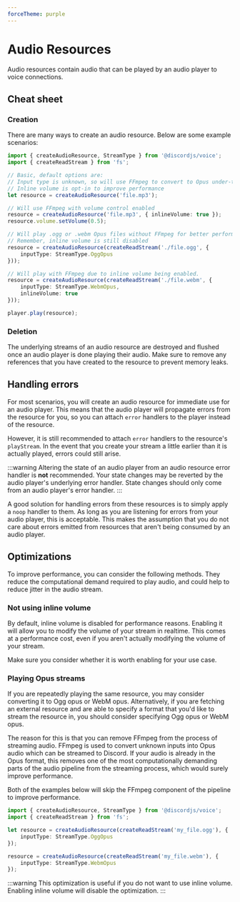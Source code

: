 ```yaml
---
forceTheme: purple
---
```


# Audio Resources

Audio resources contain audio that can be played by an audio player to voice connections.

## Cheat sheet

### Creation

There are many ways to create an audio resource. Below are some example scenarios:

```ts
import { createAudioResource, StreamType } from '@discordjs/voice';
import { createReadStream } from 'fs';

// Basic, default options are:
// Input type is unknown, so will use FFmpeg to convert to Opus under-the-hood
// Inline volume is opt-in to improve performance
let resource = createAudioResource('file.mp3');

// Will use FFmpeg with volume control enabled
resource = createAudioResource('file.mp3', { inlineVolume: true });
resource.volume.setVolume(0.5);

// Will play .ogg or .webm Opus files without FFmpeg for better performance
// Remember, inline volume is still disabled
resource = createAudioResource(createReadStream('./file.ogg', {
	inputType: StreamType.OggOpus
}));

// Will play with FFmpeg due to inline volume being enabled.
resource = createAudioResource(createReadStream('./file.webm', {
	inputType: StreamType.WebmOpus,
	inlineVolume: true
}));

player.play(resource);
```

### Deletion

The underlying streams of an audio resource are destroyed and flushed once an audio player is done playing their audio. Make sure to remove any references that you have created to the resource to prevent memory leaks.

## Handling errors

For most scenarios, you will create an audio resource for immediate use for an audio player. This means that the audio player will propagate errors from the resource for you, so you can attach `error` handlers to the player instead of the resource.

However, it is still recommended to attach `error` handlers to the resource's `playStream`. In the event that you create your stream a little earlier than it is actually played, errors could still arise.

:::warning
Altering the state of an audio player from an audio resource error handler is **not** recommended. Your state changes may be reverted by the audio player's underlying error handler. State changes should only come from an audio player's error handler.
:::

A good solution for handling errors from these resources is to simply apply a `noop` handler to them. As long as you are listening for errors from your audio player, this is acceptable. This makes the assumption that you do not care about errors emitted from resources that aren't being consumed by an audio player.

## Optimizations

To improve performance, you can consider the following methods. They reduce the computational demand required to play audio, and could help to reduce jitter in the audio stream.

### Not using inline volume

By default, inline volume is disabled for performance reasons. Enabling it will allow you to modify the volume of your stream in realtime. This comes at a performance cost, even if you aren't actually modifying the volume of your stream.

Make sure you consider whether it is worth enabling for your use case.

### Playing Opus streams

If you are repeatedly playing the same resource, you may consider converting it to Ogg opus or WebM opus. Alternatively, if you are fetching an external resource and are able to specify a format that you'd like to stream the resource in, you should consider specifying Ogg opus or WebM opus.

The reason for this is that you can remove FFmpeg from the process of streaming audio. FFmpeg is used to convert unknown inputs into Opus audio which can be streamed to Discord. If your audio is already in the Opus format, this removes one of the most computationally demanding parts of the audio pipeline from the streaming process, which would surely improve performance.

Both of the examples below will skip the FFmpeg component of the pipeline to improve performance.

```ts
import { createAudioResource, StreamType } from '@discordjs/voice';
import { createReadStream } from 'fs';

let resource = createAudioResource(createReadStream('my_file.ogg'), {
	inputType: StreamType.OggOpus
});

resource = createAudioResource(createReadStream('my_file.webm'), {
	inputType: StreamType.WebmOpus
});
```

:::warning
This optimization is useful if you do not want to use inline volume. Enabling inline volume will disable the optimization.
:::
